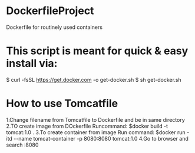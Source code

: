 # DockerfileProject
Dockerfile for routinely used containers

# This script is meant for quick & easy install via:
   $ curl -fsSL https://get.docker.com -o get-docker.sh
   $ sh get-docker.sh



# How to use Tomcatfile
1.Change filename from Tomcatfile to Dockerfile and be in same directory
2.TO create image from DOckerfile Runcommand:
$docker build -t tomcat:1.0 .
3.To create container from image  Run command:
$docker run -itd --name tomcat-container -p 8080:8080 tomcat:1.0
4.Go to browser and search <host-ip-address>:8080
